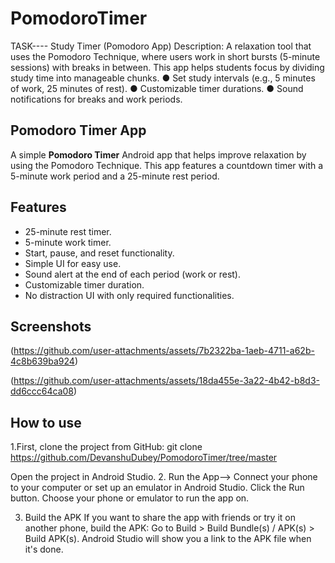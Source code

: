 # PomodoroTimer

TASK----
Study Timer (Pomodoro App)
Description: A relaxation tool that uses the Pomodoro Technique, where users work
in short bursts (5-minute sessions) with breaks in between. This app helps students
focus by dividing study time into manageable chunks.
● Set study intervals (e.g., 5 minutes of work, 25 minutes of rest).
● Customizable timer durations.
● Sound notifications for breaks and work periods.

## Pomodoro Timer App

A simple **Pomodoro Timer** Android app that helps improve relaxation by using the Pomodoro Technique. This app features a countdown timer with a 5-minute work period and a 25-minute rest period.

## Features

- 25-minute rest timer.
- 5-minute work timer.
- Start, pause, and reset functionality.
- Simple UI for easy use.
- Sound alert at the end of each period (work or rest).
- Customizable timer duration.
- No distraction UI with only required functionalities.

## Screenshots

(https://github.com/user-attachments/assets/7b2322ba-1aeb-4711-a62b-4c8b639ba924)


(https://github.com/user-attachments/assets/18da455e-3a22-4b42-b8d3-dd6ccc64ca08)

## How to use
1.First, clone the project from GitHub:
git clone https://github.com/DevanshuDubey/PomodoroTimer/tree/master

Open the project in Android Studio.
2. Run the App-->
Connect your phone to your computer or set up an emulator in Android Studio.
Click the Run button.
Choose your phone or emulator to run the app on.


3. Build the APK
If you want to share the app with friends or try it on another phone, build the APK:
Go to Build > Build Bundle(s) / APK(s) > Build APK(s).
Android Studio will show you a link to the APK file when it's done.



